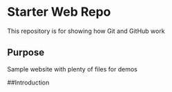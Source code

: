 # Starter Web Repo

This repository is for showing how Git and GitHub work

## Purpose

Sample website with plenty of files for demos


##Introduction
